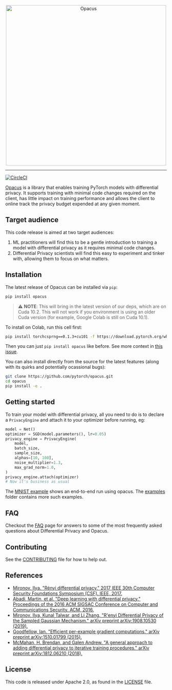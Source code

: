 <p align="center"><img src="https://github.com/pytorch/opacus/blob/master/website/static/img/opacus_logo.svg" alt="Opacus" width="500"/></p>

<hr/>

[![CircleCI](https://circleci.com/gh/pytorch/opacus.svg?style=svg)](https://circleci.com/gh/pytorch/opacus)

[Opacus](https://opacus.ai) is a library that enables training PyTorch models with differential privacy. It supports training with minimal code changes required on the client, has little impact on training performance and allows the client to online track the privacy budget expended at any given moment.

## Target audience
This code release is aimed at two target audiences:
1. ML practitioners will find this to be a gentle introduction to training a model with differential privacy as it requires minimal code changes.
2. Differential Privacy scientists will find this easy to experiment and tinker with, allowing them to focus on what matters.


## Installation
The latest release of Opacus can be installed via `pip`:
```bash
pip install opacus
```

> :warning: **NOTE**: This will bring in the latest version of our deps, which are on Cuda 10.2. This will not work if you environment is using an older Cuda version (for example, Google Colab is still on Cuda 10.1).

To install on Colab, run this cell first:

```bash
pip install torchcsprng==0.1.3+cu101 -f https://download.pytorch.org/whl/torch_stable.html
```
Then you can just `pip install opacus` like before. See more context in [this issue](https://github.com/pytorch/opacus/issues/69).


You can also install directly from the source for the latest features (along with its quirks and potentially ocassional bugs):
```bash
git clone https://github.com/pytorch/opacus.git
cd opacus
pip install -e .
```

## Getting started
To train your model with differential privacy, all you need to do is to declare a `PrivacyEngine` and attach it to your optimizer before running, eg:

```python
model = Net()
optimizer = SGD(model.parameters(), lr=0.05)
privacy_engine = PrivacyEngine(
    model,
    batch_size,
    sample_size,
    alphas=[10, 100],
    noise_multiplier=1.3,
    max_grad_norm=1.0,
)
privacy_engine.attach(optimizer)
# Now it's business as usual
```

The [MNIST example](https://github.com/pytorch/opacus/tree/master/examples/mnist.py) shows an end-to-end run using opacus. The [examples](https://github.com/pytorch/opacus/tree/master/examples/) folder contains more such examples.

## FAQ
Checkout the [FAQ](https://opacus.ai/docs/faq) page for answers to some of the most frequently asked questions about Differential Privacy and Opacus.

## Contributing
See the [CONTRIBUTING](https://github.com/pytorch/opacus/tree/master/CONTRIBUTING.md) file for how to help out.

## References
* [Mironov, Ilya. "Rényi differential privacy." 2017 IEEE 30th Computer Security Foundations Symposium (CSF). IEEE, 2017.](https://arxiv.org/abs/1702.07476)
* [Abadi, Martin, et al. "Deep learning with differential privacy." Proceedings of the 2016 ACM SIGSAC Conference on Computer and Communications Security. ACM, 2016.](https://arxiv.org/abs/1607.00133)
* [Mironov, Ilya, Kunal Talwar, and Li Zhang. "R\'enyi Differential Privacy of the Sampled Gaussian Mechanism." arXiv preprint arXiv:1908.10530 (2019).](https://arxiv.org/abs/1908.10530)
* [Goodfellow, Ian. "Efficient per-example gradient computations." arXiv preprint arXiv:1510.01799 (2015).](https://arxiv.org/abs/1510.01799)
* [McMahan, H. Brendan, and Galen Andrew. "A general approach to adding differential privacy to iterative training procedures." arXiv preprint arXiv:1812.06210 (2018).](https://arxiv.org/abs/1812.06210)

## License
This code is released under Apache 2.0, as found in the [LICENSE](https://github.com/pytorch/opacus/tree/master/LICENSE) file.
